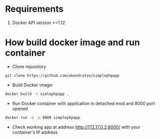 # Requirements 
1. Docker API version >=1.12

# How build docker image and run container
- Clone repository
```bash
git clone https://github.com/akondratov/simplephpapp
```
- Build Docker image:
```bash
docker build -t simlephpapp .
```
- Run Docker container with application in detached mod and 8000 port opened
```bash
docker run -d -p 8000 simplephpapp 
```
- Check working app at address http://172.17.0.2:8000/ with your container's IP address